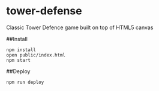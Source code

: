 # tower-defense

Classic Tower Defence game built on top of HTML5 canvas

##Install

    npm install
    open public/index.html
    npm start

##Deploy

	npm run deploy
